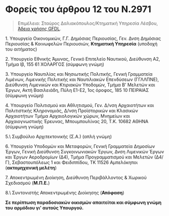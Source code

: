 # Φορείς του άρθρου 12 του Ν.2971

>Επιμέλεια: Σταύρος Δαλιακόπουλος/Κτηματική Υπηρεσία Λέσβου, [Άδεια χρήσης GFDL](http://www.gnu.org/licenses/fdl.html).

1\. Υπουργείο Οικονομικών, Γ.Γ. Δημόσιας Περιουσίας, Γεν. Δνση Δημόσιας Περιουσίας & Κοινωφελών Περιουσιών, **Κτηματική Υπηρεσία**
(υποδοχή του αιτήματος)

2\. Υπουργείο Εθνικής Άμυνας, Γενικό Επιτελείο Ναυτικού, Διεύθυνση Α2, Τμήμα Ιβ, 155 61 ΧΟΛΑΡΓΟΣ (σύμφωνη γνώμη)

3\. Υπουργείο Ναυτιλίας και Νησιωτικής Πολιτικής, Γενική Γραμματεία Λιμένων, Λιμενικής Πολιτικής και Ναυτιλιακών Επενδύσεων (ΓΓΛΛΠΝΕ), Διεύθυνση Λιμενικών και Κτιριακών Υποδομών, Τμήμα Β' Μελετών και Έργων, Ακτή Βασιλειάδη, Πύλη Ε1-Ε2, 1ος όροφος, 185 10 ΠΕΙΡΑΙΑΣ (σύμφωνη γνώμη)

4\. Υπουργείο Πολιτισμού και Αθλητισμού, Γεν. Δ/νση Αρχαιοτήτων και Πολιτιστικής Κληρονομιάς, Δ/νση Προϊστορικών και Κλασικών Αρχαιοτήτων
Τμήμα Αρχαιολογικών χώρων, Μνημείων και Αρχαιογνωστικής Έρευνας, Μπουμπουλίνας 20, T.K. 10682 ΑΘΗΝΑ (σύμφωνη γνώμη)

5.\ Συμβούλιο Αρχιτεκτονικής (Σ.Α.) (απλή γνώμη)

6\. Υπουργείο Υποδομών και Μεταφορών, Γενική Γραμματεία Δημοσίων Έργων, Γενική Διεύθυνση Συγκοινωνιακών Έργων, Δνση Λιμενικών Έργων και Έργων Αεροδρομίων (Δ4), Τμήμα Προγραμματισμού και Μελετών (Δ4/Γ), Σεβαστουπόλεως 1 και Φειδιππίδου, ΤΚ 11526 Αμπελόκηποι (**ακτομηχανική μελέτη**)

7\. Αποκεντρωμένη Διοίκηση, Διεύθυνση Περιβάλλοντος & Χωρικού Σχεδιασμού (**Μ.Π.Ε.**)

8.\ Συντονιστής Αποκεντρωμένης Διοίκησης (**Απόφαση**)

**Σε περίπτωση παραδοσιακών οικισμών απαιτείται και σύμφωνη γνώμη του αρμόδιου γι' αυτούς Υπουργού.**
